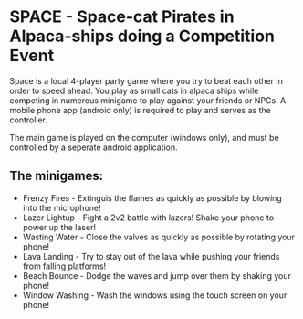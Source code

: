# SPACE - Space-cat Pirates in Alpaca-ships doing a Competition Event

Space is a local 4-player party game where you try to beat each other in order to speed ahead. You play as small cats in alpaca ships while competing in numerous minigame to play against your friends or NPCs. A mobile phone app (android only) is required to play and serves as the controller.

The main game is played on the computer (windows only), and must be controlled by a seperate android application.

## The minigames:

- Frenzy Fires - Extinguis the flames as quickly as possible by blowing into the microphone!
- Lazer Lightup - Fight a 2v2 battle with lazers! Shake your phone to power up the laser!
- Wasting Water - Close the valves as quickly as possible by rotating your phone!
- Lava Landing - Try to stay out of the lava while pushing your friends from falling platforms!
- Beach Bounce - Dodge the waves and jump over them by shaking your phone!
- Window Washing - Wash the windows using the touch screen on your phone!

